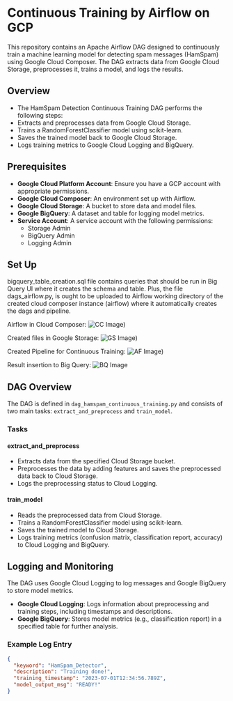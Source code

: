 # Continuous Training by Airflow on GCP
This repository contains an Apache Airflow DAG designed to continuously train a machine learning model for detecting spam messages (HamSpam) using Google Cloud Composer. The DAG extracts data from Google Cloud Storage, preprocesses it, trains a model, and logs the results.


## Overview

- The HamSpam Detection Continuous Training DAG performs the following steps:
- Extracts and preprocesses data from Google Cloud Storage.
- Trains a RandomForestClassifier model using scikit-learn.
- Saves the trained model back to Google Cloud Storage.
- Logs training metrics to Google Cloud Logging and BigQuery.

## Prerequisites

- **Google Cloud Platform Account**: Ensure you have a GCP account with appropriate permissions.
- **Google Cloud Composer**: An environment set up with Airflow.
- **Google Cloud Storage**: A bucket to store data and model files.
- **Google BigQuery**: A dataset and table for logging model metrics.
- **Service Account**: A service account with the following permissions:
  - Storage Admin
  - BigQuery Admin
  - Logging Admin

## Set Up
bigquery_table_creation.sql file contains queries that should be run in Big Query UI where it creates the schema and table. Plus, the file dags_airflow.py, is ought to be uploaded to Airflow working directory of the created cloud composer instance (airflow) where it automatically creates the dags and pipeline.


Airflow in Cloud Composer:
![CC Image]([https://github.com/ArianFotouhi/AirflowOnGCP/blob/main/assets/CloudComposer.png?raw=true))

Created files in Google Storage:
![GS Image]([https://github.com/ArianFotouhi/AirflowOnGCP/blob/main/assets/GoogleStorage.png?raw=true))

Created Pipeline for Continuous Training:
![AF Image]([(https://github.com/ArianFotouhi/AirflowOnGCP/blob/main/assets/airflow-1.png?raw=true)))

Result insertion to Big Query:
![BQ Image]([https://github.com/example-user/example-repo/raw/main/assets/example.png](https://github.com/ArianFotouhi/AirflowOnGCP/blob/main/assets/BigQuery.png?raw=true))





## DAG Overview

The DAG is defined in `dag_hamspam_continuous_training.py` and consists of two main tasks: `extract_and_preprocess` and `train_model`.

### Tasks

#### extract_and_preprocess

- Extracts data from the specified Cloud Storage bucket.
- Preprocesses the data by adding features and saves the preprocessed data back to Cloud Storage.
- Logs the preprocessing status to Cloud Logging.

#### train_model

- Reads the preprocessed data from Cloud Storage.
- Trains a RandomForestClassifier model using scikit-learn.
- Saves the trained model to Cloud Storage.
- Logs training metrics (confusion matrix, classification report, accuracy) to Cloud Logging and BigQuery.

## Logging and Monitoring

The DAG uses Google Cloud Logging to log messages and Google BigQuery to store model metrics.

- **Google Cloud Logging**: Logs information about preprocessing and training steps, including timestamps and descriptions.
- **Google BigQuery**: Stores model metrics (e.g., classification report) in a specified table for further analysis.

### Example Log Entry

```json
{
  "keyword": "HamSpam_Detector",
  "description": "Training done!",
  "training_timestamp": "2023-07-01T12:34:56.789Z",
  "model_output_msg": "READY!"
}

